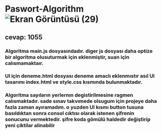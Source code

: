 # Paswort-Algorithm![Ekran Görüntüsü (29)](https://github.com/EnesArifinan/Paswort-Algorithm/assets/126265835/5a87d578-71df-403e-873e-dac194039243)
## cevap: 1055

### Algoritma main.js dosyasındadır. diger js dosyası daha optize bir algoritma olusuturmak için eklenmiştir, suan için calısmamaktaır.
### UI için deneme.html dosyası deneme amaclı eklenmıstır asıl UI tasarımı index.html ve style.css kısmında bulunmaktadır.
### Algoritma sayıların yerlernın degistirilmesine ragmen calısmaktadır. sade sınav takvımede olsugum için projeye daha fazla zaman ayıramadım. o yuzden UI kısmı button tusuna basıldıktan sonra consol cıktısı olarak istenen şifrenin sonucunu vermektedir. şifre koda gömülü haldedir değiştirip yeni çiktilar alinabilir


